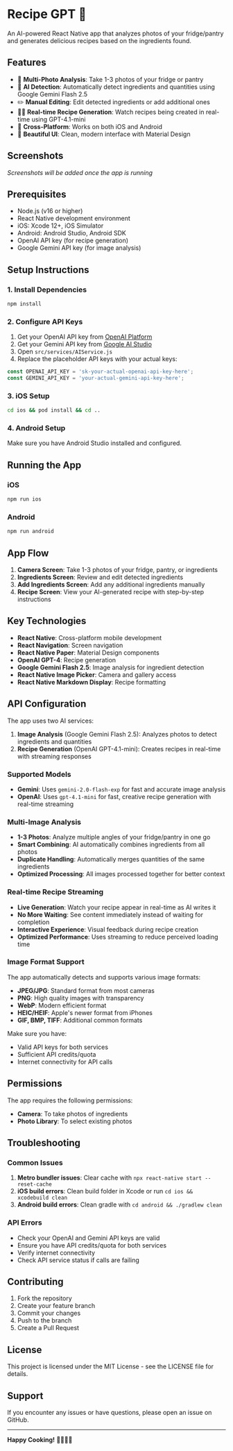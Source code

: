 # Recipe GPT 🍳

An AI-powered React Native app that analyzes photos of your fridge/pantry and generates delicious recipes based on the ingredients found.

## Features

- 📸 **Multi-Photo Analysis**: Take 1-3 photos of your fridge or pantry
- 🤖 **AI Detection**: Automatically detect ingredients and quantities using Google Gemini Flash 2.5
- ✏️ **Manual Editing**: Edit detected ingredients or add additional ones
- 🧑‍🍳 **Real-time Recipe Generation**: Watch recipes being created in real-time using GPT-4.1-mini
- 📱 **Cross-Platform**: Works on both iOS and Android
- 🎨 **Beautiful UI**: Clean, modern interface with Material Design

## Screenshots

*Screenshots will be added once the app is running*

## Prerequisites

- Node.js (v16 or higher)
- React Native development environment
- iOS: Xcode 12+, iOS Simulator
- Android: Android Studio, Android SDK
- OpenAI API key (for recipe generation)
- Google Gemini API key (for image analysis)

## Setup Instructions

### 1. Install Dependencies

```bash
npm install
```

### 2. Configure API Keys

1. Get your OpenAI API key from [OpenAI Platform](https://platform.openai.com/)
2. Get your Gemini API key from [Google AI Studio](https://makersuite.google.com/app/apikey)
3. Open `src/services/AIService.js`
4. Replace the placeholder API keys with your actual keys:

```javascript
const OPENAI_API_KEY = 'sk-your-actual-openai-api-key-here';
const GEMINI_API_KEY = 'your-actual-gemini-api-key-here';
```

### 3. iOS Setup

```bash
cd ios && pod install && cd ..
```

### 4. Android Setup

Make sure you have Android Studio installed and configured.

## Running the App

### iOS

```bash
npm run ios
```

### Android

```bash
npm run android
```

## App Flow

1. **Camera Screen**: Take 1-3 photos of your fridge, pantry, or ingredients
2. **Ingredients Screen**: Review and edit detected ingredients
3. **Add Ingredients Screen**: Add any additional ingredients manually
4. **Recipe Screen**: View your AI-generated recipe with step-by-step instructions

## Key Technologies

- **React Native**: Cross-platform mobile development
- **React Navigation**: Screen navigation
- **React Native Paper**: Material Design components
- **OpenAI GPT-4**: Recipe generation
- **Google Gemini Flash 2.5**: Image analysis for ingredient detection
- **React Native Image Picker**: Camera and gallery access
- **React Native Markdown Display**: Recipe formatting

## API Configuration

The app uses two AI services:

1. **Image Analysis** (Google Gemini Flash 2.5): Analyzes photos to detect ingredients and quantities
2. **Recipe Generation** (OpenAI GPT-4.1-mini): Creates recipes in real-time with streaming responses

### Supported Models

- **Gemini**: Uses `gemini-2.0-flash-exp` for fast and accurate image analysis
- **OpenAI**: Uses `gpt-4.1-mini` for fast, creative recipe generation with real-time streaming

### Multi-Image Analysis

- **1-3 Photos**: Analyze multiple angles of your fridge/pantry in one go
- **Smart Combining**: AI automatically combines ingredients from all photos
- **Duplicate Handling**: Automatically merges quantities of the same ingredients
- **Optimized Processing**: All images processed together for better context

### Real-time Recipe Streaming

- **Live Generation**: Watch your recipe appear in real-time as AI writes it
- **No More Waiting**: See content immediately instead of waiting for completion
- **Interactive Experience**: Visual feedback during recipe creation
- **Optimized Performance**: Uses streaming to reduce perceived loading time

### Image Format Support

The app automatically detects and supports various image formats:
- **JPEG/JPG**: Standard format from most cameras
- **PNG**: High quality images with transparency
- **WebP**: Modern efficient format
- **HEIC/HEIF**: Apple's newer format from iPhones
- **GIF, BMP, TIFF**: Additional common formats

Make sure you have:
- Valid API keys for both services
- Sufficient API credits/quota
- Internet connectivity for API calls

## Permissions

The app requires the following permissions:

- **Camera**: To take photos of ingredients
- **Photo Library**: To select existing photos

## Troubleshooting

### Common Issues

1. **Metro bundler issues**: Clear cache with `npx react-native start --reset-cache`
2. **iOS build errors**: Clean build folder in Xcode or run `cd ios && xcodebuild clean`
3. **Android build errors**: Clean gradle with `cd android && ./gradlew clean`

### API Errors

- Check your OpenAI and Gemini API keys are valid
- Ensure you have API credits/quota for both services
- Verify internet connectivity
- Check API service status if calls are failing

## Contributing

1. Fork the repository
2. Create your feature branch
3. Commit your changes
4. Push to the branch
5. Create a Pull Request

## License

This project is licensed under the MIT License - see the LICENSE file for details.

## Support

If you encounter any issues or have questions, please open an issue on GitHub.

---

**Happy Cooking!** 👨‍🍳👩‍🍳 